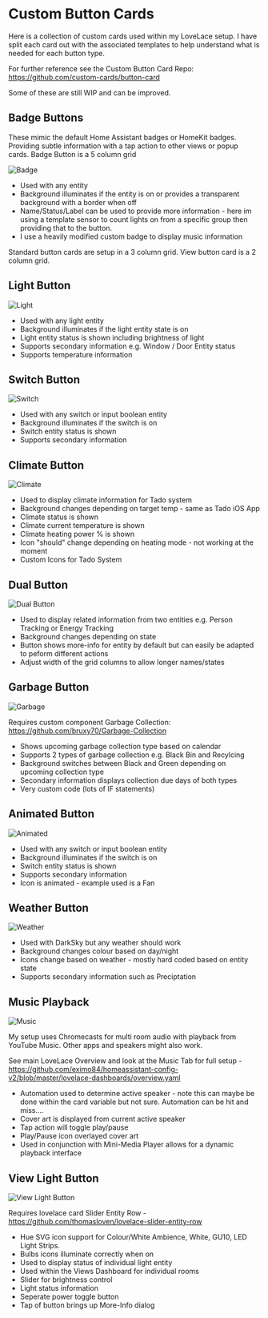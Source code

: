 # Custom Button Cards

Here is a collection of custom cards used within my LoveLace setup.  I have split each card out with the associated templates to help understand what is needed for each button type.

For further reference see the Custom Button Card Repo: https://github.com/custom-cards/button-card

Some of these are still WIP and can be improved.

## Badge Buttons 

These mimic the default Home Assistant badges or HomeKit badges.  Providing subtle information with a tap action to other views or popup cards.  Badge Button is a 5 column grid

![Badge](https://user-images.githubusercontent.com/25502878/113141009-104d2780-9221-11eb-9379-8573967100f0.PNG)

* Used with any entity
* Background illuminates if the entity is on or provides a transparent background with a border when off
* Name/Status/Label can be used to provide more information - here im using a template sensor to count lights on from a specific group then providing that to the button.
* I use a heavily modified custom badge to display music information

Standard button cards are setup in a 3 column grid. View button card is a 2 column grid.

## Light Button

![Light](https://user-images.githubusercontent.com/25502878/101266388-4df3e500-3746-11eb-8c1a-a94d53d3c118.PNG)

* Used with any light entity
* Background illuminates if the light entity state is on
* Light entity status is shown including brightness of light
* Supports secondary information e.g. Window / Door Entity status
* Supports temperature information

## Switch Button

![Switch](https://user-images.githubusercontent.com/25502878/101266390-4e8c7b80-3746-11eb-82a8-e21d7452072c.PNG)

* Used with any switch or input boolean entity
* Background illuminates if the switch is on
* Switch entity status is shown
* Supports secondary information

## Climate Button

![Climate](https://user-images.githubusercontent.com/25502878/101266386-4d5b4e80-3746-11eb-866c-8f8d77d835c5.PNG)

* Used to display climate information for Tado system
* Background changes depending on target temp - same as Tado iOS App
* Climate status is shown
* Climate current temperature is shown
* Climate heating power % is shown
* Icon "should" change depending on heating mode - not working at the moment
* Custom Icons for Tado System

## Dual Button

![Dual Button](https://user-images.githubusercontent.com/25502878/113473576-38779900-9462-11eb-9114-64efcc8e4f9f.PNG)

* Used to display related information from two entities e.g. Person Tracking or Energy Tracking
* Background changes depending on state
* Button shows more-info for entity by default but can easily be adapted to peform different actions
* Adjust width of the grid columns to allow longer names/states

## Garbage Button

![Garbage](https://user-images.githubusercontent.com/25502878/101266387-4df3e500-3746-11eb-8550-8a70817d4e6b.PNG)

Requires custom component Garbage Collection: https://github.com/bruxy70/Garbage-Collection

* Shows upcoming garbage collection type based on calendar
* Supports 2 types of garbage collection e.g. Black Bin and Recylcing
* Background switches between Black and Green depending on upcoming collection type
* Secondary information displays collection due days of both types
* Very custom code (lots of IF statements)

## Animated Button

![Animated](https://user-images.githubusercontent.com/25502878/101266385-4d5b4e80-3746-11eb-8830-53d01766927c.PNG)

* Used with any switch or input boolean entity
* Background illuminates if the switch is on
* Switch entity status is shown
* Supports secondary information
* Icon is animated - example used is a Fan

## Weather Button

![Weather](https://user-images.githubusercontent.com/25502878/101266546-847e2f80-3747-11eb-8755-39dc5d2528c0.PNG)

* Used with DarkSky but any weather should work
* Background changes colour based on day/night
* Icons change based on weather - mostly hard coded based on entity state
* Supports secondary information such as Preciptation

## Music Playback

![Music](https://user-images.githubusercontent.com/25502878/101266389-4df3e500-3746-11eb-805c-87c8727a3956.PNG)

My setup uses Chromecasts for multi room audio with playback from YouTube Music.  Other apps and speakers might also work.

See main LoveLace Overview and look at the Music Tab for full setup - https://github.com/eximo84/homeassistant-config-v2/blob/master/lovelace-dashboards/overview.yaml

* Automation used to determine active speaker - note this can maybe be done within the card variable but not sure.  Automation can be hit and miss....
* Cover art is displayed from current active speaker
* Tap action will toggle play/pause
* Play/Pause icon overlayed cover art
* Used in conjunction with Mini-Media Player allows for a dynamic playback interface

## View Light Button

![View Light Button](https://user-images.githubusercontent.com/25502878/101266384-4cc2b800-3746-11eb-9d7f-cadb77f1ed93.PNG)

Requires lovelace card Slider Entity Row - https://github.com/thomasloven/lovelace-slider-entity-row

* Hue SVG icon support for Colour/White Ambience, White, GU10, LED Light Strips.
* Bulbs icons illuminate correctly when on
* Used to display status of individual light entity
* Used within the Views Dashboard for individual rooms
* Slider for brightness control
* Light status information
* Seperate power toggle button
* Tap of button brings up More-Info dialog

